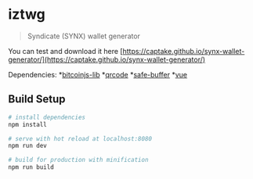 # iztwg

> Syndicate (SYNX) wallet generator

You can test and download it here [https://captake.github.io/synx-wallet-generator/](https://captake.github.io/synx-wallet-generator/)

Dependencies:
    *[bitcoinjs-lib](https://github.com/bitcoinjs/bitcoinjs-lib)
    *[qrcode](https://github.com/soldair/node-qrcode)
    *[safe-buffer](https://github.com/feross/safe-buffer)
    *[vue](http://vuejs.org)


## Build Setup

``` bash
# install dependencies
npm install

# serve with hot reload at localhost:8080
npm run dev

# build for production with minification
npm run build
